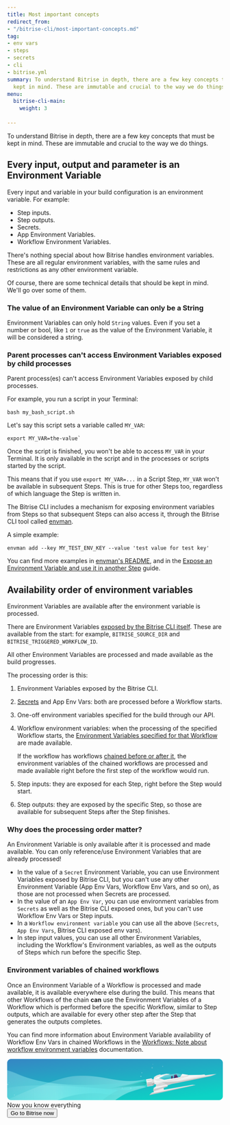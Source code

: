 ```yaml
---
title: Most important concepts
redirect_from:
- "/bitrise-cli/most-important-concepts.md"
tag:
- env vars
- steps
- secrets
- cli
- bitrise.yml
summary: To understand Bitrise in depth, there are a few key concepts that must be
  kept in mind. These are immutable and crucial to the way we do things.
menu:
  bitrise-cli-main:
    weight: 3

---
```

To understand Bitrise in depth, there are a few key concepts that must be kept in mind. These are immutable and crucial to the way we do things.

## Every input, output and parameter is an Environment Variable

Every input and variable in your build configuration is an environment variable. For example:

* Step inputs.
* Step outputs.
* Secrets.
* App Environment Variables.
* Workflow Environment Variables.

There's nothing special about how Bitrise handles environment variables. These are all regular environment variables, with the same rules and restrictions as any other environment variable.

Of course, there are some technical details that should be kept in mind. We'll go over some of them.

### The value of an Environment Variable can only be a String

Environment Variables can only hold `String` values. Even if you set a number or bool, like `1` or `true` as the value of the Environment Variable, it will be considered a string.

### Parent processes can't access Environment Variables exposed by child processes

Parent process(es) can't access Environment Variables exposed by child processes.

For example, you run a script in your Terminal:

    bash my_bash_script.sh

Let's say this script sets a variable called `MY_VAR`:

    export MY_VAR=the-value`

Once the script is finished, you won't be able to access `MY_VAR` in your Terminal. It is only available in the script and in the processes or scripts started by the script.

This means that if you use `export MY_VAR=...` in a Script Step, `MY_VAR` won't be available in subsequent Steps. This is true for other Steps too, regardless of which language the Step is written in.

The Bitrise CLI includes a mechanism for exposing environment variables from Steps so that subsequent Steps can also access it, through the Bitrise CLI tool called [envman](https://github.com/bitrise-io/envman).

A simple example:

    envman add --key MY_TEST_ENV_KEY --value 'test value for test key'

You can find more examples in [envman's README](https://github.com/bitrise-io/envman), and in the [Expose an Environment Variable and use it in another Step](/tips-and-tricks/expose-environment-variable) guide.

## Availability order of environment variables

Environment Variables are available after the environment variable is processed.

There are Environment Variables [exposed by the Bitrise CLI itself](/faq/available-environment-variables/#exposed-by-the-bitrise-cli). These are available from the start: for example, `BITRISE_SOURCE_DIR` and `BITRISE_TRIGGERED_WORKFLOW_ID`.

All other Environment Variables are processed and made available as the build progresses.

The processing order is this:

1. Environment Variables exposed by the Bitrise CLI.
2. [Secrets](/bitrise-cli/secrets/) and App Env Vars: both are processed before a Workflow starts.
3. One-off environment variables specified for the build through our API.
4. Workflow environment variables: when the processing of the specified Workflow starts, the [Environment Variables specified for that Workflow](/bitrise-cli/workflows/#define-workflow-specific-parameters-environment-variables) are made available.

   If the workflow has workflows [chained before or after it](https://devcenter.bitrise.io/getting-started/getting-started-workflows/#chaining-workflows-together), the environment variables of the chained workflows are processed and made available right before the first step of the workflow would run.
5. Step inputs: they are exposed for each Step, right before the Step would start.
6. Step outputs: they are exposed by the specific Step, so those are available for subsequent Steps after the Step finishes.

### Why does the processing order matter?

An Environment Variable is only available after it is processed and made available. You can only reference/use Environment Variables that are already processed!

* In the value of a `Secret` Environment Variable, you can use Environment Variables exposed by Bitrise CLI, but you can't use any other Environment Variable (App Env Vars, Workflow Env Vars, and so on), as those are not processed when Secrets are processed.
* In the value of an `App Env Var`, you can use environment variables from `Secrets` as well as the Bitrise CLI exposed ones, but you can't use Workflow Env Vars or Step inputs.
* In a `Workflow environment variable` you can use all the above (`Secrets`, `App Env Vars`, Bitrise CLI exposed env vars).
* In step input values, you can use all other Environment Variables, including the Workflow's Environment variables, as well as the outputs of Steps which run before the specific Step.

### Environment variables of chained workflows

Once an Environment Variable of a Workflow is processed and made available, it is available everywhere else during the build. This means that other Workflows of the chain **can** use the Environment Variables of a Workflow which is performed before the specific Workflow, similar to Step outputs, which are available for every other step after the Step that generates the outputs completes.

You can find more information about Environment Variable availability of Workflow Env Vars in chained Workflows in the [Workflows: Note about workflow environment variables](/bitrise-cli/workflows/#note-about-workflow-environment-variables) documentation.

<div class="banner">
<img src="/assets/images/banner-bg-888x170.png" style="border: none;">
<div class="deploy-text">Now you know everything</div>
<a target="_blank" href="https://app.bitrise.io/dashboard/builds"><button class="button">Go to Bitrise now</button></a>
</div>